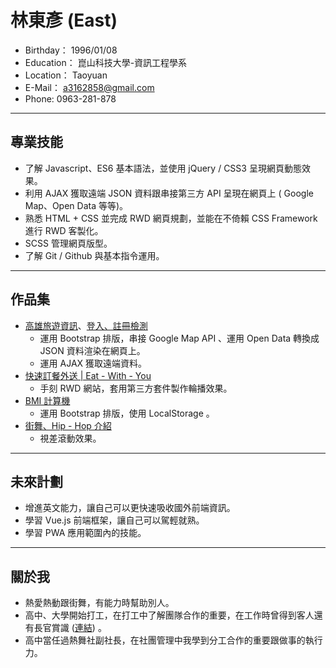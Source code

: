 # 林東彥 (East)
- Birthday： 1996/01/08
- Education： 崑山科技大學-資訊工程學系
- Location： Taoyuan
- E-Mail： a3162858@gmail.com
- Phone: 0963-281-878
----------
## 專業技能
- 了解 Javascript、ES6 基本語法，並使用 jQuery / CSS3 呈現網頁動態效果。
- 利用 AJAX 獲取遠端 JSON 資料跟串接第三方 API 呈現在網頁上 ( Google Map、Open Data 等等)。
- 熟悉 HTML + CSS 並完成 RWD 網頁規劃，並能在不倚賴 CSS Framework 進行 RWD 客製化。
- SCSS 管理網頁版型。
- 了解 Git / Github 與基本指令運用。
---------
## 作品集
- <a href="https://eastm0108.github.io/travel/" target="_blank">高雄旅遊資訊</a>、<a href="https://codepen.io/EastM/pen/pxrbGY" target="_blank">登入、註冊檢測</a>
    - 運用 Bootstrap 排版，串接 Google Map API 、運用 Open Data 轉換成 JSON 資料渲染在網頁上。
    - 運用 AJAX 獲取遠端資料。
- <a href="https://eastm0108.github.io/East-With-You/" target="_blank">快速訂餐外送 | Eat - With - You</a>
    - 手刻 RWD 網站，套用第三方套件製作輪播效果。
- <a href="https://eastm0108.github.io/BMI/" target="_blank">BMI 計算機</a>
    - 運用 Bootstrap 排版，使用 LocalStorage 。 
- <a href="https://eastm0108.github.io/base0909-2/" target="_blank">街舞、Hip - Hop 介紹</a>
    - 視差滾動效果。
---------
## 未來計劃
- 增進英文能力，讓自己可以更快速吸收國外前端資訊。
- 學習 Vue.js 前端框架，讓自己可以駕輕就熟。
- 學習 PWA  應用範圍內的技能。
--------
## 關於我
- 熱愛熱動跟街舞，有能力時幫助別人。
- 高中、大學開始打工，在打工中了解團隊合作的重要，在工作時曾得到客人還有長官賞識 (<a href="https://upload.cc/i1/2018/10/15/U2qIXs.jpg" target="_blank">連結</a>) 。
- 高中當任過熱舞社副社長，在社團管理中我學到分工合作的重要跟做事的執行力。

